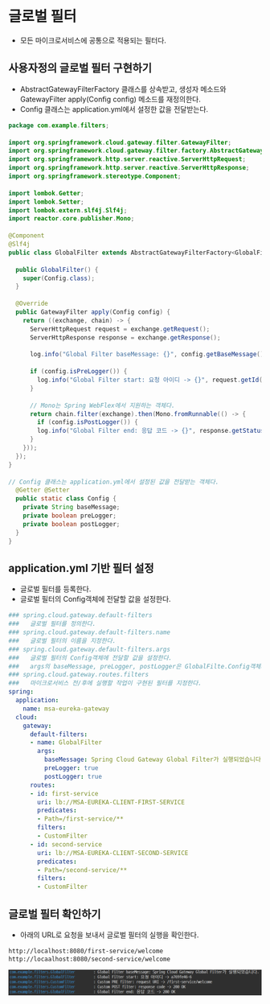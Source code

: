 # 글로벌 필터

- 모든 마이크로서비스에 공통으로 적용되는 필터다.

## 사용자정의 글로벌 필터 구현하기

- AbstractGatewayFilterFactory 클래스를 상속받고, 생성자 메소드와 GatewayFilter apply(Config config) 메소드를 재정의한다.
- Config 클래스는 application.yml에서 설정한 값을 전달받는다.

```java
package com.example.filters;

import org.springframework.cloud.gateway.filter.GatewayFilter;
import org.springframework.cloud.gateway.filter.factory.AbstractGatewayFilterFactory;
import org.springframework.http.server.reactive.ServerHttpRequest;
import org.springframework.http.server.reactive.ServerHttpResponse;
import org.springframework.stereotype.Component;

import lombok.Getter;
import lombok.Setter;
import lombok.extern.slf4j.Slf4j;
import reactor.core.publisher.Mono;

@Component
@Slf4j
public class GlobalFilter extends AbstractGatewayFilterFactory<GlobalFilter.Config> {

  public GlobalFilter() {
    super(Config.class);
  }

  @Override
  public GatewayFilter apply(Config config) {
    return ((exchange, chain) -> {
      ServerHttpRequest request = exchange.getRequest();
      ServerHttpResponse response = exchange.getResponse();

      log.info("Global Filter baseMessage: {}", config.getBaseMessage());

      if (config.isPreLogger()) {
        log.info("Global Filter start: 요청 아이디 -> {}", request.getId());
      }

      // Mono는 Spring WebFlex에서 지원하는 객체다.
      return chain.filter(exchange).then(Mono.fromRunnable(() -> {
        if (config.isPostLogger()) {
        log.info("Global Filter end: 응답 코드 -> {}", response.getStatusCode());
      }
    }));
  });
}

// Config 클래스는 application.yml에서 설정된 값을 전달받는 객체다.
  @Getter @Setter
  public static class Config {
    private String baseMessage;
    private boolean preLogger;
    private boolean postLogger;
  }
}
```

## application.yml 기반 필터 설정

- 글로벌 필터를 등록한다.
- 글로벌 필터의 Config객체에 전달할 값을 설정한다.

```yml
### spring.cloud.gateway.default-filters
###   글로벌 필터를 정의한다.
### spring.cloud.gateway.default-filters.name
###   글로벌 필터의 이름을 지정한다.
### spring.cloud.gateway.default-filters.args
###   글로벌 필터의 Config객체에 전달할 값을 설정한다.
###   args의 baseMessage, preLogger, postLogger은 GlobalFilte.Config객체의 멤버변수 이름이다.
### spring.cloud.gateway.routes.filters
###   마이크로서비스 전/후에 실행할 작업이 구현된 필터를 지정한다.
spring:
  application:
    name: msa-eureka-gateway
  cloud:
    gateway:
      default-filters:
      - name: GlobalFilter
        args:
          baseMessage: Spring Cloud Gateway Global Filter가 실행되었습니다.
          preLogger: true
          postLogger: true
      routes:
      - id: first-service
        uri: lb://MSA-EUREKA-CLIENT-FIRST-SERVICE
        predicates:
        - Path=/first-service/**
        filters:
        - CustomFilter
      - id: second-service
        uri: lb://MSA-EUREKA-CLIENT-SECOND-SERVICE
        predicates:
        - Path=/second-service/**
        filters:
        - CustomFilter
```

## 글로벌 필터 확인하기

- 아래의 URL로 요청을 보내서 글로벌 필터의 실행을 확인한다.

```text
http://localhost:8080/first-service/welcome
http://locaalhost:8080/second-service/welcome
```

![스프링 클라우드 게이트웨이 글로벌 필터 실행확인](../images/spring-cloud-gateway-global-filter-1.png)
